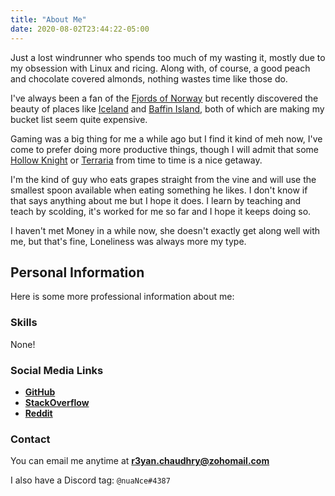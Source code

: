 ```yaml
---
title: "About Me"
date: 2020-08-02T23:44:22-05:00
---
```


Just a lost windrunner who spends too much of my wasting it, mostly due to my obsession with Linux and ricing. Along with, of course, a good peach and chocolate covered almonds, nothing wastes time like those do.

I've always been a fan of the [Fjords of Norway](https://duckduckgo.com/?q=fjords+of+norway&iax=images&ia=images) but recently discovered the beauty of places like [Iceland](https://duckduckgo.com/?q=iceland+mountains&iax=images&ia=images) and [Baffin Island](https://duckduckgo.com/?q=baffin+island&iax=images&ia=images), both of which are making my bucket list seem quite expensive.

Gaming was a big thing for me a while ago but I find it kind of meh now, I've come to prefer doing more productive things, though I will admit that some [Hollow Knight](https://store.steampowered.com/app/367520/Hollow_Knight/) or [Terraria](https://store.steampowered.com/app/105600/Terraria/) from time to time is a nice getaway.

I'm the kind of guy who eats grapes straight from the vine and will use the smallest spoon available when eating something he likes. I don't know if that says anything about me but I hope it does. I learn by teaching and teach by scolding, it's worked for me so far and I hope it keeps doing so.

I haven't met Money in a while now, she doesn't exactly get along well with me, but that's fine, Loneliness was always more my type.

## Personal Information

Here is some more professional information about me:

### Skills

None!

### Social Media Links

- **[GitHub](https://github.com/co1ncidence)**
- **[StackOverflow](https://stackoverflow.com/users/13316025/jovinderpihainu)**
- **[Reddit](https://www.reddit.com/user/fps_co1ncidence/)**

### Contact

You can email me anytime at **r3yan.chaudhry@zohomail.com**

I also have a Discord tag: `@nuaNce#4387`
